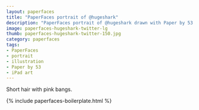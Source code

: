 ```yaml
---
layout: paperfaces
title: "PaperFaces portrait of @hugeshark"
description: "PaperFaces portrait of @hugeshark drawn with Paper by 53 on an iPad."
image: paperfaces-hugeshark-twitter-lg
thumb: paperfaces-hugeshark-twitter-150.jpg
category: paperfaces
tags: 
- PaperFaces
- portrait
- illustration
- Paper by 53
- iPad art
---
```


Short hair with pink bangs.

{% include paperfaces-boilerplate.html %}